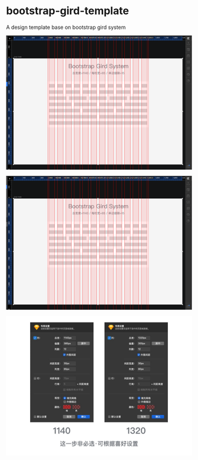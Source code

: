 # bootstrap-gird-template
A design template base on bootstrap gird system


![image](https://github.com/leosin/bootstrap-gird-template/blob/main/readme/images/gird-1140.png)

![image](https://github.com/leosin/bootstrap-gird-template/blob/main/readme/images/gird-1320.png)

![image](https://github.com/leosin/bootstrap-gird-template/blob/main/readme/images/Layout-Setup.jpg)